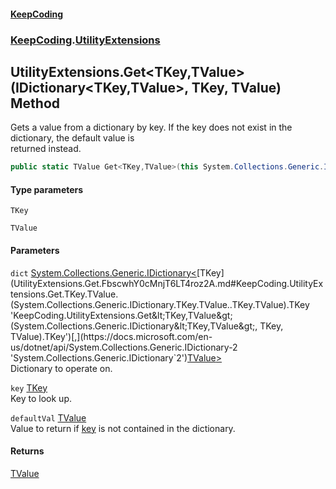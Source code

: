 #### [KeepCoding](index.md 'index')
### [KeepCoding](KeepCoding.md 'KeepCoding').[UtilityExtensions](UtilityExtensions.md 'KeepCoding.UtilityExtensions')
## UtilityExtensions.Get&lt;TKey,TValue&gt;(IDictionary&lt;TKey,TValue&gt;, TKey, TValue) Method
Gets a value from a dictionary by key. If the key does not exist in the dictionary, the default value is  
returned instead.
```csharp
public static TValue Get<TKey,TValue>(this System.Collections.Generic.IDictionary<TKey,TValue> dict, TKey key, TValue defaultVal);
```
#### Type parameters
<a name='KeepCoding.UtilityExtensions.Get.TKey.TValue.(System.Collections.Generic.IDictionary.TKey.TValue..TKey.TValue).TKey'></a>
`TKey`  
  
<a name='KeepCoding.UtilityExtensions.Get.TKey.TValue.(System.Collections.Generic.IDictionary.TKey.TValue..TKey.TValue).TValue'></a>
`TValue`  
  
#### Parameters
<a name='KeepCoding.UtilityExtensions.Get.TKey.TValue.(System.Collections.Generic.IDictionary.TKey.TValue..TKey.TValue).dict'></a>
`dict` [System.Collections.Generic.IDictionary&lt;](https://docs.microsoft.com/en-us/dotnet/api/System.Collections.Generic.IDictionary-2 'System.Collections.Generic.IDictionary`2')[TKey](UtilityExtensions.Get.FbscwhY0cMnjT6LT4roz2A.md#KeepCoding.UtilityExtensions.Get.TKey.TValue.(System.Collections.Generic.IDictionary.TKey.TValue..TKey.TValue).TKey 'KeepCoding.UtilityExtensions.Get&lt;TKey,TValue&gt;(System.Collections.Generic.IDictionary&lt;TKey,TValue&gt;, TKey, TValue).TKey')[,](https://docs.microsoft.com/en-us/dotnet/api/System.Collections.Generic.IDictionary-2 'System.Collections.Generic.IDictionary`2')[TValue](UtilityExtensions.Get.FbscwhY0cMnjT6LT4roz2A.md#KeepCoding.UtilityExtensions.Get.TKey.TValue.(System.Collections.Generic.IDictionary.TKey.TValue..TKey.TValue).TValue 'KeepCoding.UtilityExtensions.Get&lt;TKey,TValue&gt;(System.Collections.Generic.IDictionary&lt;TKey,TValue&gt;, TKey, TValue).TValue')[&gt;](https://docs.microsoft.com/en-us/dotnet/api/System.Collections.Generic.IDictionary-2 'System.Collections.Generic.IDictionary`2')  
Dictionary to operate on.
  
<a name='KeepCoding.UtilityExtensions.Get.TKey.TValue.(System.Collections.Generic.IDictionary.TKey.TValue..TKey.TValue).key'></a>
`key` [TKey](UtilityExtensions.Get.FbscwhY0cMnjT6LT4roz2A.md#KeepCoding.UtilityExtensions.Get.TKey.TValue.(System.Collections.Generic.IDictionary.TKey.TValue..TKey.TValue).TKey 'KeepCoding.UtilityExtensions.Get&lt;TKey,TValue&gt;(System.Collections.Generic.IDictionary&lt;TKey,TValue&gt;, TKey, TValue).TKey')  
Key to look up.
  
<a name='KeepCoding.UtilityExtensions.Get.TKey.TValue.(System.Collections.Generic.IDictionary.TKey.TValue..TKey.TValue).defaultVal'></a>
`defaultVal` [TValue](UtilityExtensions.Get.FbscwhY0cMnjT6LT4roz2A.md#KeepCoding.UtilityExtensions.Get.TKey.TValue.(System.Collections.Generic.IDictionary.TKey.TValue..TKey.TValue).TValue 'KeepCoding.UtilityExtensions.Get&lt;TKey,TValue&gt;(System.Collections.Generic.IDictionary&lt;TKey,TValue&gt;, TKey, TValue).TValue')  
Value to return if [key](UtilityExtensions.Get.FbscwhY0cMnjT6LT4roz2A.md#KeepCoding.UtilityExtensions.Get.TKey.TValue.(System.Collections.Generic.IDictionary.TKey.TValue..TKey.TValue).key 'KeepCoding.UtilityExtensions.Get&lt;TKey,TValue&gt;(System.Collections.Generic.IDictionary&lt;TKey,TValue&gt;, TKey, TValue).key') is not contained in the dictionary.
  
#### Returns
[TValue](UtilityExtensions.Get.FbscwhY0cMnjT6LT4roz2A.md#KeepCoding.UtilityExtensions.Get.TKey.TValue.(System.Collections.Generic.IDictionary.TKey.TValue..TKey.TValue).TValue 'KeepCoding.UtilityExtensions.Get&lt;TKey,TValue&gt;(System.Collections.Generic.IDictionary&lt;TKey,TValue&gt;, TKey, TValue).TValue')  
